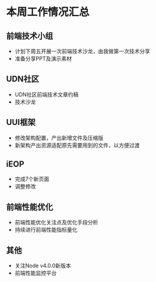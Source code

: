 # 本周工作情况汇总

## 前端技术小组

- 计划下周五开展一次前端技术沙龙，由我做第一次技术分享
- 准备分享PPT及演示素材

## UDN社区

- UDN社区前端技术文章约稿
- 技术沙龙

## UUI框架

- 修改架构配置，产出新增文件及压缩版
- 新架构产出资源适配原先需要用到的文件，以方便过渡

## iEOP

- 完成7个新页面
- 调整修改

## 前端性能优化

- 前端性能优化关注点及优化手段分析
- 持续进行前端性能指标量化

## 其他

- 关注Node v4.0.0新版本
- 前端性能监控平台
